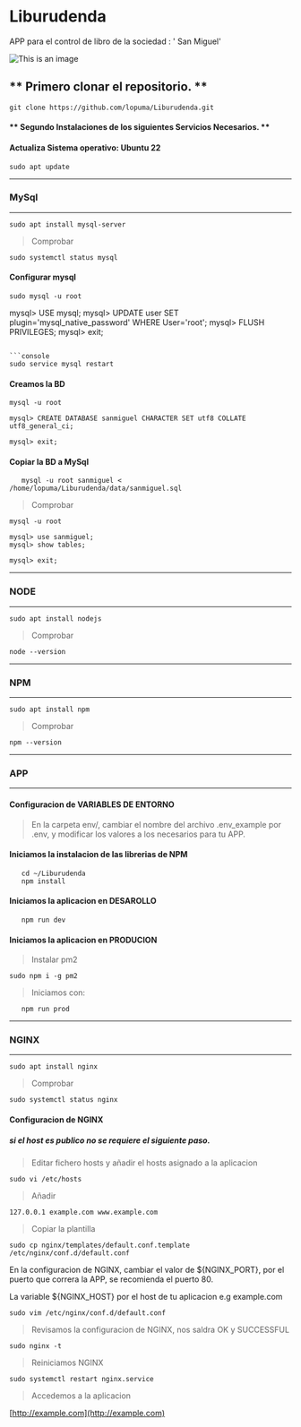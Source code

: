 # Liburudenda

APP para el control de libro de la sociedad : ' San Miguel'

![This is an image](https://github.com/lopuma/Liburudenda/blob/master/src/public/img/APPLiburutegia.png)

## ** Primero clonar el repositorio. **


`git clone https://github.com/lopuma/Liburudenda.git`


#### ** Segundo Instalaciones de los siguientes Servicios Necesarios. **


#### Actualiza Sistema operativo: Ubuntu 22
    
```console
sudo apt update
```

---
### MySql
---

```console
sudo apt install mysql-server
```
  > Comprobar
```console   
sudo systemctl status mysql
```
#### Configurar mysql

```console
sudo mysql -u root

```
mysql> USE mysql;
mysql> UPDATE user SET plugin='mysql_native_password' WHERE User='root';
mysql> FLUSH PRIVILEGES;
mysql> exit;
```

```console
sudo service mysql restart
```

#### Creamos la BD

```
mysql -u root

mysql> CREATE DATABASE sanmiguel CHARACTER SET utf8 COLLATE utf8_general_ci;

mysql> exit;
```

#### Copiar la BD a MySql
```console
   mysql -u root sanmiguel < /home/lopuma/Liburudenda/data/sanmiguel.sql
```

   > Comprobar

```
mysql -u root

mysql> use sanmiguel;
mysql> show tables;

mysql> exit;
```

---
### NODE
---

```console
sudo apt install nodejs
```

   > Comprobar

```console
node --version
```

---
### NPM
---

```console
sudo apt install npm
```

> Comprobar

```console
npm --version
```

---
### APP
---

#### Configuracion de VARIABLES DE ENTORNO

   > En la carpeta env/, cambiar el nombre del archivo .env_example por .env, y modificar los valores a los necesarios para tu APP.
   
#### Iniciamos la instalacion de las librerias de NPM 

```console
   cd ~/Liburudenda
   npm install
```

#### Iniciamos la aplicacion en DESAROLLO

```console
   npm run dev
```

#### Iniciamos la aplicacion en PRODUCION

   > Instalar pm2

```console
sudo npm i -g pm2
```

   > Iniciamos con:

```console
   npm run prod
```

---
### NGINX
---

```console
sudo apt install nginx
```

   > Comprobar
```console
sudo systemctl status nginx
```

#### Configuracion de NGINX

##### si el host es publico no se requiere el siguiente paso.

   > Editar fichero hosts y añadir el hosts asignado a la aplicacion

```console
sudo vi /etc/hosts
```
   > Añadir

```console
127.0.0.1 example.com www.example.com
```

   > Copiar la plantilla
  
```console
sudo cp nginx/templates/default.conf.template /etc/nginx/conf.d/default.conf
```

En la configuracion de NGINX, cambiar el valor de ${NGINX_PORT}, por el puerto que correra la APP, se recomienda el puerto 80.

La variable ${NGINX_HOST} por el host de tu aplicacion e.g example.com

```console
sudo vim /etc/nginx/conf.d/default.conf
```

   > Revisamos la configuracion de NGINX, nos saldra OK y SUCCESSFUL
   
```console
sudo nginx -t
```

   > Reiniciamos NGINX

```console
sudo systemctl restart nginx.service
```

   > Accedemos a la aplicacion

[http://example.com](http://example.com)
